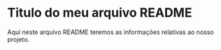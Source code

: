 # Titulo do meu arquivo README

Aqui neste arquivo README teremos as informações relativas ao nosso projeto.